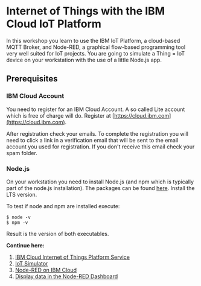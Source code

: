 # Internet of Things with the IBM Cloud IoT Platform

In this workshop you learn to use the IBM IoT Platform, a cloud-based MQTT Broker, and Node-RED, a graphical flow-based programming tool  very well suited for IoT projects. You are going to simulate a Thing = IoT device on your workstation with the use of a little Node.js app.

## Prerequisites

### IBM Cloud Account

You need to register for an IBM Cloud Account. A so called Lite account which is free of charge will do. Register at [https://cloud.ibm.com](https://cloud.ibm.com).

After registration check your emails. To complete the registration you will need to click a link in a verification email that will be sent to the email account you used for registration. If you don't receive this email check your spam folder.

### Node.js

On your workstation you need to install Node.js (and npm which is typically part of the node.js installation). The packages can be found [here](https://nodejs.org/en/download/). Install the LTS version. 

To test if node and npm are installed execute:

```
$ node -v
$ npm -v
```

Result is the version of both executables.

__Continue here:__

1. [IBM Cloud Internet of Things Platform Service](documents/IOTP.md)
2. [IoT Simulator](documents/APP.md)
3. [Node-RED on IBM Cloud](documents/NODERED.md)
4. [Display data in the Node-RED Dashboard](documents/DASHBOARD.md)






